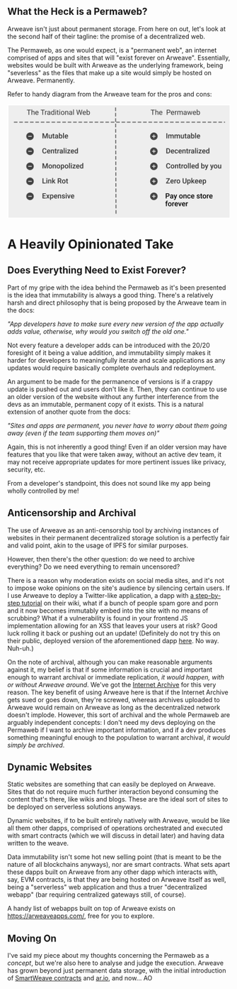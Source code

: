 ## What the Heck is a Permaweb?

Arweave isn't just about permanent storage. From here on out, let's look at the second half of their tagline: the promise of a decentralized web.

The Permaweb, as one would expect, is a "permanent web", an internet comprised of apps and sites that will "exist forever on Arweave". Essentially, websites would be built with Arweave as the underlying framework, being "severless" as the files that make up a site would simply be hosted on Arweave. Permanently.

Refer to handy diagram from the Arweave team for the pros and cons:

![](Permaweb_Comparison.png)

# A Heavily Opinionated Take

## Does Everything Need to Exist Forever?

Part of my gripe with the idea behind the Permaweb as it's been presented is the idea that immutability is always a good thing. There's a relatively harsh and direct philosophy that is being proposed by the Arweave team in the docs:

_"App developers have to make sure every new version of the app actually adds value, otherwise, why would you switch off the old one."_

Not every feature a developer adds can be introduced with the 20/20 foresight of it being a value addition, and immutability simply makes it harder for developers to meaningfully iterate and scale applications as any updates would require basically complete overhauls and redeployment.

An argument to be made for the permanence of versions is if a crappy update is pushed out and users don't like it. Then, they can continue to use an older version of the website without any further interference from the devs as an immutable, permanent copy of it exists. This is a natural extension of another quote from the docs:

_"Sites and apps are permanent, you never have to worry about them going away (even if the team supporting them moves on)"_

Again, this is not inherently a good thing! Even if an older version may have features that you like that were taken away, without an active dev team, it may not receive appropriate updates for more pertinent issues like privacy, security, etc. 

From a developer's standpoint, this does not sound like my app being wholly controlled by me!
## Anticensorship and Archival

The use of Arweave as an anti-censorship tool by archiving instances of websites in their permanent decentralized storage solution is a perfectly fair and valid point, akin to the usage of IPFS for similar purposes.

However, then there's the other question: do we need to archive everything? Do we need everything to remain uncensored?

There is a reason why moderation exists on social media sites, and it's not to impose woke opinions on the site's audience by silencing certain users. If I use Arweave to deploy a Twitter-like application, a dapp with [a step-by-step tutorial](https://arwiki.arweave.dev/#/en/creating-a-dapp) on their wiki, what if a bunch of people spam gore and porn and it now becomes immutably embed into the site with no means of scrubbing? What if a vulnerability is found in your frontend JS implementation allowing for an XSS that leaves your users at risk? Good luck rolling it back or pushing out an update! (Definitely do not try this on their public, deployed version of the aforementioned dapp [here](https://public-square.arweave.dev/#/). No way. Nuh-uh.)

On the note of archival, although you can make reasonable arguments against it, my belief is that if some information is crucial and important enough to warrant archival or immediate replication, _it would happen, with or without Arweave around_. We've got the [Internet Archive](https://web.archive.org/) for this very reason. The key benefit of using Arweave here is that if the Internet Archive gets sued or goes down, they're screwed, whereas archives uploaded to Arweave would remain on Arweave as long as the decentralized network doesn't implode. However, this sort of archival and the whole Permaweb are arguably independent concepts: I don't need my devs deploying on the Permaweb if I want to archive important information, and if a dev produces something meaningful enough to the population to warrant archival, _it would simply be archived_.
## Dynamic Websites

Static websites are something that can easily be deployed on Arweave. Sites that do not require much further interaction beyond consuming the content that's there, like wikis and blogs. These are the ideal sort of sites to be deployed on serverless solutions anyways.

Dynamic websites, if to be built entirely natively with Arweave, would be like all them other dapps, comprised of operations orchestrated and executed with smart contracts (which we will discuss in detail later) and having data written to the weave. 

Data immutability isn't some hot new selling point (that is meant to be the nature of all blockchains anyways), nor are smart contracts. What sets apart these dapps built on Arweave from any other dapp which interacts with, say, EVM contracts, is that they are being hosted on Arweave itself as well, being a "serverless" web application and thus a truer "decentralized webapp" (bar requiring centralized gateways still, of course). 

A handy list of webapps built on top of Arweave exists on https://arweaveapps.com/, free for you to explore.

## Moving On

I've said my piece about my thoughts concerning the Permaweb as a _concept_, but we're also here to analyse and judge the execution. Arweave has grown beyond just permanent data storage, with the initial introduction of [SmartWeave contracts](https://warp.cc/) and [ar.io](https://ar.io), and now... AO